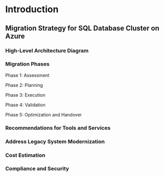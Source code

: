 # Introduction

## Migration Strategy for SQL Database Cluster on Azure

### High-Level Architecture Diagram

### Migration Phases
Phase 1: Assessment


Phase 2: Planning


Phase 3: Execution


Phase 4: Validation


Phase 5: Optimization and Handover


### Recommendations for Tools and Services


### Address Legacy System Modernization


### Cost Estimation


### Compliance and Security

